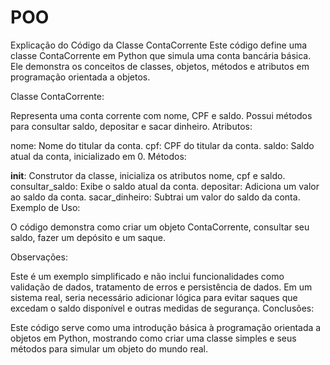# POO

Explicação do Código da Classe ContaCorrente
Este código define uma classe ContaCorrente em Python que simula uma conta bancária básica. Ele demonstra os conceitos de classes, objetos, métodos e atributos em programação orientada a objetos.

Classe ContaCorrente:

Representa uma conta corrente com nome, CPF e saldo.
Possui métodos para consultar saldo, depositar e sacar dinheiro.
Atributos:

nome: Nome do titular da conta.
cpf: CPF do titular da conta.
saldo: Saldo atual da conta, inicializado em 0.
Métodos:

__init__: Construtor da classe, inicializa os atributos nome, cpf e saldo.
consultar_saldo: Exibe o saldo atual da conta.
depositar: Adiciona um valor ao saldo da conta.
sacar_dinheiro: Subtrai um valor do saldo da conta.
Exemplo de Uso:

O código demonstra como criar um objeto ContaCorrente, consultar seu saldo, fazer um depósito e um saque.

Observações:

Este é um exemplo simplificado e não inclui funcionalidades como validação de dados, tratamento de erros e persistência de dados.
Em um sistema real, seria necessário adicionar lógica para evitar saques que excedam o saldo disponível e outras medidas de segurança.
Conclusões:

Este código serve como uma introdução básica à programação orientada a objetos em Python, mostrando como criar uma classe simples e seus métodos para simular um objeto do mundo real.
